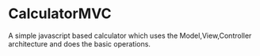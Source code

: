# CalculatorMVC
A simple javascript based calculator which uses the Model,View,Controller architecture and does the basic operations.
